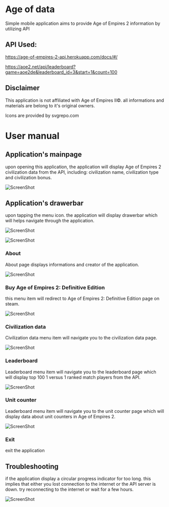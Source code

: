 # Age of data
 Simple mobile application aims to provide Age of Empires 2 information by utilizing API
	
## API Used: 
 https://age-of-empires-2-api.herokuapp.com/docs/#/ 
 
 https://aoe2.net/api/leaderboard?game=aoe2de&leaderboard_id=3&start=1&count=100

## Disclaimer

 This application is not affiliated with Age of Empires II©. all informations and materials are belong to it's original owners.

 Icons are provided by svgrepo.com


# User manual
## Application's mainpage
upon opening this application, the application will display Age of Empires 2 civilization data from the API, including: civilization name, civilization type and civilization bonus.

![ScreenShot](/screenshot/aoe2app-main.jpg?raw=true)

## Application's drawerbar
upon tapping the menu icon. the application will display drawerbar which will helps navigate through the application.

![ScreenShot](/screenshot/aoe2-sidebar1.jpg?raw=true)


![ScreenShot](/screenshot/aoe2-sidebar2.jpg?raw=true)


### About
About page displays informations and creator of the application.

![ScreenShot](/screenshot/aoe2-about.jpg?raw=true)

### Buy Age of Empires 2: Definitive Edition
this menu item will redirect to Age of Empires 2: Definitive Edition page on steam.

![ScreenShot](/screenshot/aoe2-steam.jpg?raw=true)

### Civilization data
Civilization data menu item will navigate you to the civilization data page.

![ScreenShot](/screenshot/aoe2app-main.jpg?raw=true)

### Leaderboard
Leaderboard menu item will navigate you to the leaderboard page which will display top 100 1 versus 1 ranked match players from the API.

![ScreenShot](/screenshot/aoe2-ld.jpg?raw=true)

### Unit counter
Leaderboard menu item will navigate you to the unit counter page which will display data about unit counters in Age of Empires 2.

![ScreenShot](/screenshot/aoe2-counter.jpg?raw=true)

### Exit
exit the application

## Troubleshooting
if the application display a circular progress indicator for too long. this implies that either you lost connection to the internet or the API server is down. try reconnecting to the internet or wait for a few hours.

![ScreenShot](/screenshot/aoe2-refresh.jpg?raw=true)


